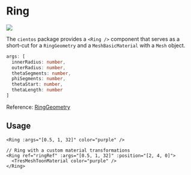 # Ring <Badge type="warning" text="^1.6.0" />

![](/cientos/ring.png)

The `cientos` package provides a `<Ring />` component that serves as a short-cut for a `RingGeometry` and a `MeshBasicMaterial` with a `Mesh` object.

```typescript
args: [
  innerRadius: number,
  outerRadius: number,
  thetaSegments: number,
  phiSegments: number,
  thetaStart: number,
  thetaLength: number
]
```

Reference: [RingGeometry](https://threejs.org/docs/?q=ring#api/en/geometries/RingGeometry)

## Usage

```vue
<Ring :args="[0.5, 1, 32]" color="purple" />

// Ring with a custom material transformations
<Ring ref="ringRef" :args="[0.5, 1, 32]" :position="[2, 4, 0]">
  <TresMeshToonMaterial color="purple" />
</Ring>
```
